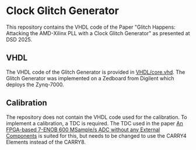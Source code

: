 # Clock Glitch Generator
This repository contains the VHDL code of the Paper "Glitch Happens: Attacking the AMD-Xilinx PLL with a Clock Glitch Generator" as presented at DSD 2025.

## VHDL
The VHDL code of the Glitch Generator is provided in [VHDL/core.vhd](VHDL/core.vhd). The Glitch Generator was implemented on a Zedboard from Digilent which deploys the Zynq-7000.

## Calibration
The repository does not contain the VHDL code used for the calibration. To implement a calibration, a TDC is required. The TDC used in the paper [An FPGA-based 7-ENOB 600 MSample/s ADC without any External Components](https://doi.org/10.5281/zenodo.4016001) is suited for this, but needs to be changed to use the CARRY4 Elements instead of the CARRY8. 